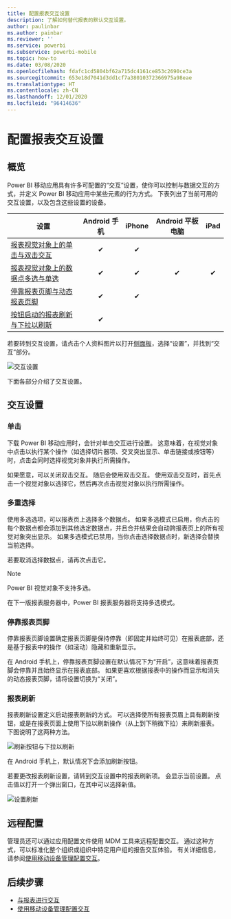 ```yaml
---
title: 配置报表交互设置
description: 了解如何替代报表的默认交互设置。
author: paulinbar
ms.author: painbar
ms.reviewer: ''
ms.service: powerbi
ms.subservice: powerbi-mobile
ms.topic: how-to
ms.date: 03/08/2020
ms.openlocfilehash: fdafc1cd5804bf62a715dc4161ce853c2690ce3a
ms.sourcegitcommit: 653e18d7041d3dd1cf7a38010372366975a98eae
ms.translationtype: HT
ms.contentlocale: zh-CN
ms.lasthandoff: 12/01/2020
ms.locfileid: "96414636"
---
```

# <a name="configure-report-interaction-settings"></a>配置报表交互设置

## <a name="overview"></a>概览

Power BI 移动应用具有许多可配置的“交互”设置，使你可以控制与数据交互的方式，并定义 Power BI 移动应用中某些元素的行为方式。 下表列出了当前可用的交互设置，以及包含这些设置的设备。

| 设置 | Android 手机 | iPhone | Android 平板电脑  | iPad |
|---------|:-:|:-:|:-:|:-:|
| [报表视觉对象上的单击与双击交互](#single-tap) |✔|✔|||
| [报表视觉对象上的数据点多选与单选](#multi-select) |✔|✔|✔|✔|
| [停靠报表页脚与动态报表页脚](#docked-report-footer) |✔|✔|||
| [按钮启动的报表刷新与下拉以刷新](#report-refresh) |✔||||

若要转到交互设置，请点击个人资料图片以打开[侧面板](./mobile-apps-home-page.md#header)，选择“设置”，并找到“交互”部分。

![交互设置](./media/mobile-app-interaction-settings/powerbi-mobile-app-interactions-section.png)

下面各部分介绍了交互设置。

## <a name="interaction-settings"></a>交互设置

### <a name="single-tap"></a>单击
下载 Power BI 移动应用时，会针对单击交互进行设置。 这意味着，在视觉对象中点击以执行某个操作（如选择切片器项、交叉突出显示、单击链接或按钮等）时，点击会同时选择视觉对象并执行所需操作。

如果愿意，可以关闭双击交互。 随后会使用双击交互。 使用双击交互时，首先点击一个视觉对象以选择它，然后再次点击视觉对象以执行所需操作。

### <a name="multi-select"></a>多重选择

使用多选选项，可以报表页上选择多个数据点。 如果多选模式已启用，你点击的每个数据点都会添加到其他选定数据点，并且合并结果会自动跨报表页上的所有视觉对象突出显示。 如果多选模式已禁用，当你点击选择数据点时，新选择会替换当前选择。

若要取消选择数据点，请再次点击它。

>[!NOTE]
>Power BI 视觉对象不支持多选。
>
>在下一版报表服务器中，Power BI 报表服务器将支持多选模式。

### <a name="docked-report-footer"></a>停靠报表页脚

停靠报表页脚设置确定报表页脚是保持停靠（即固定并始终可见）在报表底部，还是基于报表中的操作（如滚动）隐藏和重新显示。

在 Android 手机上，停靠报表页脚设置在默认情况下为“开启”，这意味着报表页脚会停靠并且始终显示在报表底部。 如果更喜欢根据报表中的操作而显示和消失的动态报表页脚，请将设置切换为“关闭”。

### <a name="report-refresh"></a>报表刷新

报表刷新设置定义启动报表刷新的方式。 可以选择使所有报表页眉上具有刷新按钮，或是在报表页面上使用下拉以刷新操作（从上到下稍微下拉）来刷新报表。 下图说明了这两种方法。 

![刷新按钮与下拉以刷新](./media/mobile-app-interaction-settings/powerbi-mobile-app-interactions-refresh-button-versus-pull.png)

在 Android 手机上，默认情况下会添加刷新按钮。

若要更改报表刷新设置，请转到交互设置中的报表刷新项。 会显示当前设置。 点击值以打开一个弹出窗口，在其中可以选择新值。

![设置刷新](./media/mobile-app-interaction-settings/powerbi-mobile-app-interactions-set-refresh.png)

## <a name="remote-configuration"></a>远程配置

管理员还可以通过应用配置文件使用 MDM 工具来远程配置交互。 通过这种方式，可以标准化整个组织或组织中特定用户组的报告交互体验。 有关详细信息，请参阅[使用移动设备管理配置交互](./mobile-app-configuration.md)。


## <a name="next-steps"></a>后续步骤
* [与报表进行交互](./mobile-reports-in-the-mobile-apps.md#interact-with-reports)
* [使用移动设备管理配置交互](./mobile-app-configuration.md)
